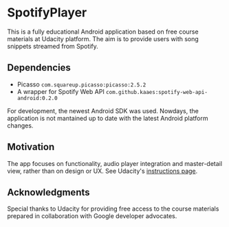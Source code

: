 # SpotifyPlayer

This is a fully educational Android application based on free course materials at Udacity platform. The aim is to provide users with song snippets streamed from Spotify.

## Dependencies

- Picasso `com.squareup.picasso:picasso:2.5.2`
- A wrapper for Spotify Web API `com.github.kaaes:spotify-web-api-android:0.2.0`

For development, the newest Android SDK was used. Nowdays, the application is not mantained up to date with the latest Android platform changes.

## Motivation

The app focuses on functionality, audio player integration and master-detail view, rather than on design or UX. See Udacity's [instructions page](https://docs.google.com/document/u/1/d/1v4Kv5lSd8-4cs0BW6F24ccA3c1-KDQZG3EV49CUHQys/pub?embedded=true#h.vvxvgd8zz1vj).

## Acknowledgments

Special thanks to Udacity for providing free access to the course materials prepared in collaboration with Google developer advocates.
